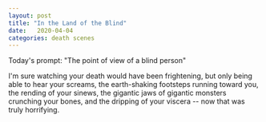 ```yaml
---
layout: post
title: "In the Land of the Blind"
date:   2020-04-04
categories: death scenes
---
```

Today's prompt: "The point of view of a blind person"

I'm sure watching your death would have been frightening, but only being able to hear your screams, the earth-shaking footsteps running toward you, the rending of your sinews, the gigantic jaws of gigantic monsters crunching your bones, and the dripping of your viscera -- now that was truly horrifying.
